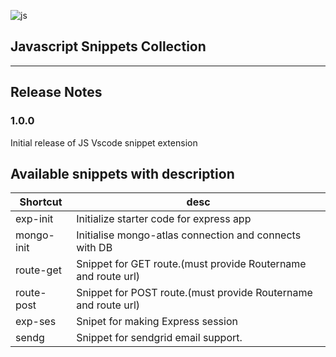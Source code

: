 
![js](https://socialify.git.ci/fredysomy/JS-Snippets-Vscode/jpg?fileType=JPG&font=Raleway&forks=0&issues=0&logo=https%3A%2F%2Fsecrethub.io%2Fimg%2Fvs-code.svg&owner=0&pattern=Floating%20Cogs&pulls=0&stargazers=0&theme=Dark)
## Javascript Snippets Collection
***
## Release Notes
### 1.0.0

Initial release of JS Vscode snippet extension

## Available snippets with description
| Shortcut | desc|
| ----- | --------------|
| exp-init | Initialize starter code for express app  |
| mongo-init | Initialise mongo-atlas connection and connects with DB |         
| route-get | Snippet for GET route.(must provide Routername and route url) |
| route-post | Snippet for POST route.(must provide Routername and route url) |
| exp-ses | Snipet for making Express session |
| sendg | Snippet for sendgrid email support. |
